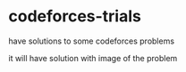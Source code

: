 # codeforces-trials
have solutions to some codeforces problems

it will have solution with image of the problem
